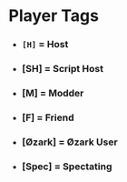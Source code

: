 # Player Tags

- ### `[H]` = Host
- ### [SH] = Script Host
- ### [M] = Modder
- ### [F] = Friend
- ### [Øzark] = Øzark User
- ### [Spec] = Spectating